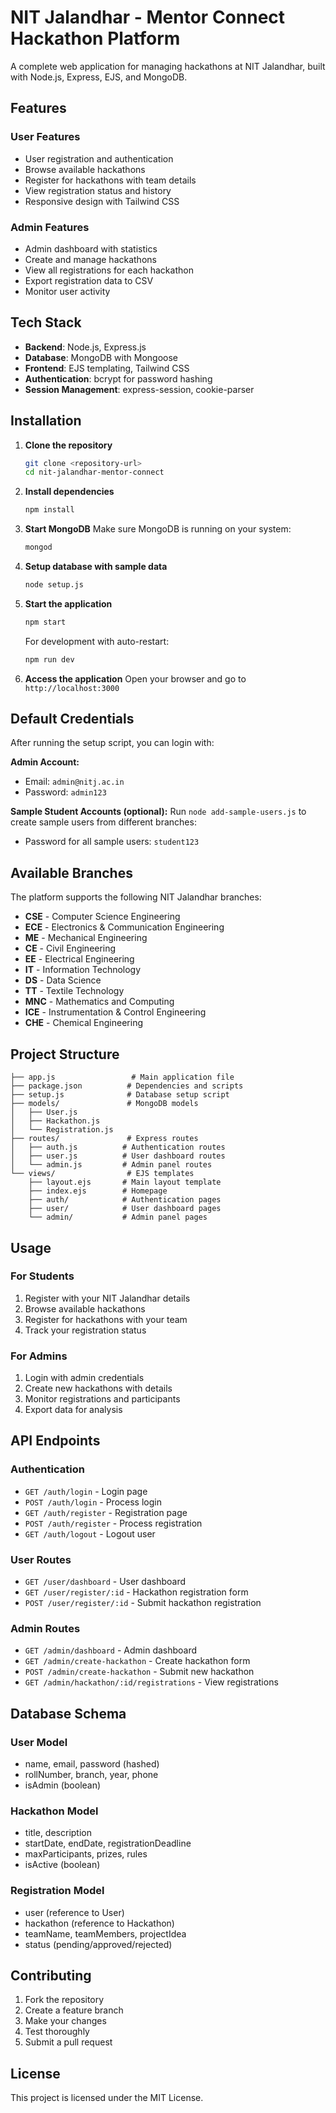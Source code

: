 # NIT Jalandhar - Mentor Connect Hackathon Platform

A complete web application for managing hackathons at NIT Jalandhar, built with Node.js, Express, EJS, and MongoDB.

## Features

### User Features
- User registration and authentication
- Browse available hackathons
- Register for hackathons with team details
- View registration status and history
- Responsive design with Tailwind CSS

### Admin Features
- Admin dashboard with statistics
- Create and manage hackathons
- View all registrations for each hackathon
- Export registration data to CSV
- Monitor user activity

## Tech Stack

- **Backend**: Node.js, Express.js
- **Database**: MongoDB with Mongoose
- **Frontend**: EJS templating, Tailwind CSS
- **Authentication**: bcrypt for password hashing
- **Session Management**: express-session, cookie-parser

## Installation

1. **Clone the repository**
   ```bash
   git clone <repository-url>
   cd nit-jalandhar-mentor-connect
   ```

2. **Install dependencies**
   ```bash
   npm install
   ```

3. **Start MongoDB**
   Make sure MongoDB is running on your system:
   ```bash
   mongod
   ```

4. **Setup database with sample data**
   ```bash
   node setup.js
   ```

5. **Start the application**
   ```bash
   npm start
   ```
   
   For development with auto-restart:
   ```bash
   npm run dev
   ```

6. **Access the application**
   Open your browser and go to `http://localhost:3000`

## Default Credentials

After running the setup script, you can login with:

**Admin Account:**
- Email: `admin@nitj.ac.in`
- Password: `admin123`

**Sample Student Accounts (optional):**
Run `node add-sample-users.js` to create sample users from different branches:
- Password for all sample users: `student123`

## Available Branches

The platform supports the following NIT Jalandhar branches:
- **CSE** - Computer Science Engineering
- **ECE** - Electronics & Communication Engineering  
- **ME** - Mechanical Engineering
- **CE** - Civil Engineering
- **EE** - Electrical Engineering
- **IT** - Information Technology
- **DS** - Data Science
- **TT** - Textile Technology
- **MNC** - Mathematics and Computing
- **ICE** - Instrumentation & Control Engineering
- **CHE** - Chemical Engineering

## Project Structure

```
├── app.js                 # Main application file
├── package.json          # Dependencies and scripts
├── setup.js              # Database setup script
├── models/               # MongoDB models
│   ├── User.js
│   ├── Hackathon.js
│   └── Registration.js
├── routes/               # Express routes
│   ├── auth.js          # Authentication routes
│   ├── user.js          # User dashboard routes
│   └── admin.js         # Admin panel routes
└── views/                # EJS templates
    ├── layout.ejs       # Main layout template
    ├── index.ejs        # Homepage
    ├── auth/            # Authentication pages
    ├── user/            # User dashboard pages
    └── admin/           # Admin panel pages
```

## Usage

### For Students
1. Register with your NIT Jalandhar details
2. Browse available hackathons
3. Register for hackathons with your team
4. Track your registration status

### For Admins
1. Login with admin credentials
2. Create new hackathons with details
3. Monitor registrations and participants
4. Export data for analysis

## API Endpoints

### Authentication
- `GET /auth/login` - Login page
- `POST /auth/login` - Process login
- `GET /auth/register` - Registration page
- `POST /auth/register` - Process registration
- `GET /auth/logout` - Logout user

### User Routes
- `GET /user/dashboard` - User dashboard
- `GET /user/register/:id` - Hackathon registration form
- `POST /user/register/:id` - Submit hackathon registration

### Admin Routes
- `GET /admin/dashboard` - Admin dashboard
- `GET /admin/create-hackathon` - Create hackathon form
- `POST /admin/create-hackathon` - Submit new hackathon
- `GET /admin/hackathon/:id/registrations` - View registrations

## Database Schema

### User Model
- name, email, password (hashed)
- rollNumber, branch, year, phone
- isAdmin (boolean)

### Hackathon Model
- title, description
- startDate, endDate, registrationDeadline
- maxParticipants, prizes, rules
- isActive (boolean)

### Registration Model
- user (reference to User)
- hackathon (reference to Hackathon)
- teamName, teamMembers, projectIdea
- status (pending/approved/rejected)

## Contributing

1. Fork the repository
2. Create a feature branch
3. Make your changes
4. Test thoroughly
5. Submit a pull request

## License

This project is licensed under the MIT License.